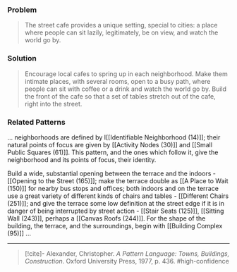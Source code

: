 ### Problem
>The street cafe provides a unique setting, special to cities: a place where people can sit lazily, legitimately, be on view, and watch the world go by.

### Solution
>Encourage local cafes to spring up in each neighborhood. Make them intimate places, with several rooms, open to a busy path, where people can sit with coffee or a drink and watch the world go by. Build the front of the cafe so that a set of tables stretch out of the cafe, right into the street.

### Related Patterns
... neighborhoods are defined by I[[Identifiable Neighborhood (14)]]; their natural points of focus are given by [[Activity Nodes (30)]] and [[Small Public Squares (61)]]. This pattern, and the ones which follow it, give the neighborhood and its points of focus, their identity. 

Build a wide, substantial opening between the terrace and the indoors - [[Opening to the Street (165)]]; make the terrace double as [[A Place to Wait (150)]] for nearby bus stops and offices; both indoors and on the terrace use a great variety of different kinds of chairs and tables - [[Different Chairs (251)]]; and give the terrace some low definition at the street edge if it is in danger of being interrupted by street action - [[Stair Seats (125)]], [[Sitting Wall (243)]], perhaps a [[Canvas Roofs (244)]]. For the shape of the building, the terrace, and the surroundings, begin with [[Building Complex (95)]] ...

---

> [!cite]- Alexander, Christopher. _A Pattern Language: Towns, Buildings, Construction_. Oxford University Press, 1977, p. 436.
> #high-confidence 